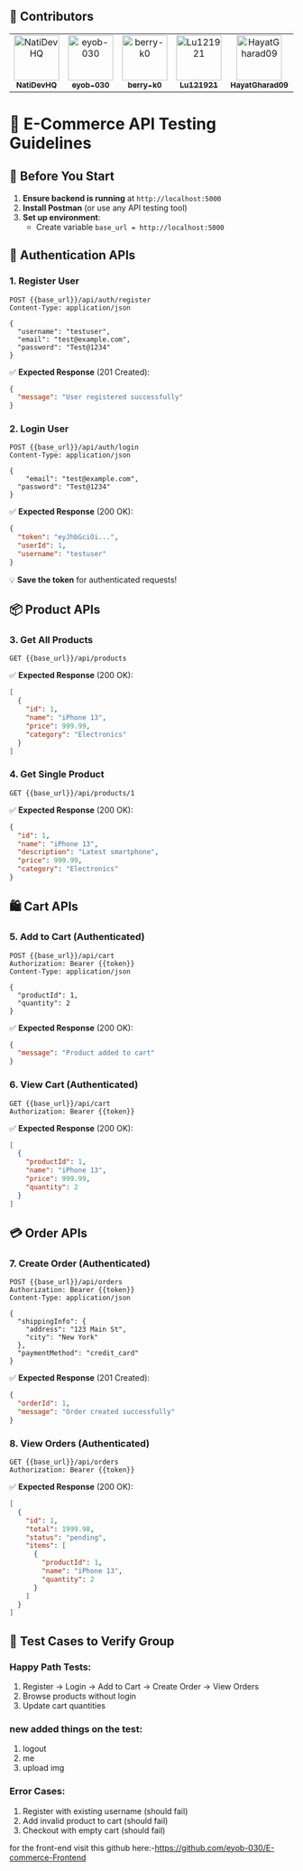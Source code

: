 ## 👥 Contributors

<table>
  <tr>
    <td align="center">
      <a href="https://github.com/NatiDevHQ">
        <img src="https://github.com/NatiDevHQ.png" width="80px;" alt="NatiDevHQ"/>
        <br /><sub><b>NatiDevHQ</b></sub>
      </a>
    </td>
    <td align="center">
      <a href="https://github.com/eyob-030">
        <img src="https://github.com/eyob-030.png" width="80px;" alt="eyob-030"/>
        <br /><sub><b>eyob-030</b></sub>
      </a>
    </td>
    <td align="center">
      <a href="https://github.com/berry-k0">
        <img src="https://github.com/berry-k0.png" width="80px;" alt="berry-k0"/>
        <br /><sub><b>berry-k0</b></sub>
      </a>
    </td>
    <td align="center">
      <a href="https://github.com/Lu121921">
        <img src="https://github.com/Lu121921.png" width="80px;" alt="Lu121921"/>
        <br /><sub><b>Lu121921</b></sub>
      </a>
    </td>
    <td align="center">
      <a href="https://github.com/HayatGharad09">
        <img src="https://github.com/HayatGharad09.png" width="80px;" alt="HayatGharad09"/>
        <br /><sub><b>HayatGharad09</b></sub>
      </a>
    </td>
    <td align="center">
      <a href="https://github.com/fiwori">
        <img src="https://github.com/fiwori.png" width="80px;" alt="fiwori"/>
        <br /><sub><b>fiwori</b></sub>
      </a>
    </td>
  </tr>
</table>


# 🛒 E-Commerce API Testing Guidelines 

## 📌 Before You Start
1. **Ensure backend is running** at `http://localhost:5000`
2. **Install Postman** (or use any API testing tool)
3. **Set up environment**:
   - Create variable `base_url = http://localhost:5000`

## 🔐 Authentication APIs

### 1. Register User
```http
POST {{base_url}}/api/auth/register
Content-Type: application/json

{
  "username": "testuser",
  "email": "test@example.com",
  "password": "Test@1234"
}
```

✅ **Expected Response** (201 Created):
```json
{
  "message": "User registered successfully"
}
```

### 2. Login User
```http
POST {{base_url}}/api/auth/login
Content-Type: application/json

{
    "email": "test@example.com",
  "password": "Test@1234"
}
```
✅ **Expected Response** (200 OK):
```json
{
  "token": "eyJhbGciOi...",
  "userId": 1,
  "username": "testuser"
}
```
💡 **Save the token** for authenticated requests!

## 📦 Product APIs

### 3. Get All Products
```http
GET {{base_url}}/api/products
```
✅ **Expected Response** (200 OK):
```json
[
  {
    "id": 1,
    "name": "iPhone 13",
    "price": 999.99,
    "category": "Electronics"
  }
]
```

### 4. Get Single Product
```http
GET {{base_url}}/api/products/1
```
✅ **Expected Response** (200 OK):
```json
{
  "id": 1,
  "name": "iPhone 13",
  "description": "Latest smartphone",
  "price": 999.99,
  "category": "Electronics"
}
```

## 🛍️ Cart APIs

### 5. Add to Cart (Authenticated)
```http
POST {{base_url}}/api/cart
Authorization: Bearer {{token}}
Content-Type: application/json

{
  "productId": 1,
  "quantity": 2
}
```
✅ **Expected Response** (200 OK):
```json
{
  "message": "Product added to cart"
}
```

### 6. View Cart (Authenticated)
```http
GET {{base_url}}/api/cart
Authorization: Bearer {{token}}
```
✅ **Expected Response** (200 OK):
```json
[
  {
    "productId": 1,
    "name": "iPhone 13",
    "price": 999.99,
    "quantity": 2
  }
]
```

## 💳 Order APIs

### 7. Create Order (Authenticated)
```http
POST {{base_url}}/api/orders
Authorization: Bearer {{token}}
Content-Type: application/json

{
  "shippingInfo": {
    "address": "123 Main St",
    "city": "New York"
  },
  "paymentMethod": "credit_card"
}
```
✅ **Expected Response** (201 Created):
```json
{
  "orderId": 1,
  "message": "Order created successfully"
}
```

### 8. View Orders (Authenticated)
```http
GET {{base_url}}/api/orders
Authorization: Bearer {{token}}
```
✅ **Expected Response** (200 OK):
```json
[
  {
    "id": 1,
    "total": 1999.98,
    "status": "pending",
    "items": [
      {
        "productId": 1,
        "name": "iPhone 13",
        "quantity": 2
      }
    ]
  }
]
```

## 🧪 Test Cases to Verify Group

### Happy Path Tests:
1. Register → Login → Add to Cart → Create Order → View Orders
2. Browse products without login
3. Update cart quantities

### new added things on the test:
1. logout
2. me
3. upload img
 

### Error Cases:
1. Register with existing username (should fail)
2. Add invalid product to cart (should fail)
3. Checkout with empty cart (should fail)






for the front-end visit this github here:-https://github.com/eyob-030/E-commerce-Frontend
